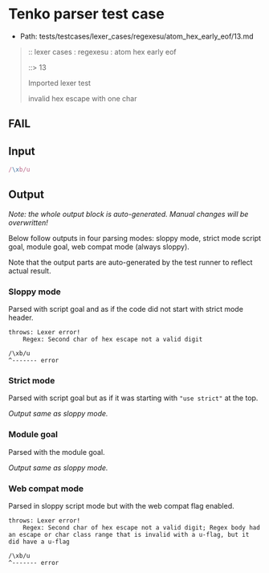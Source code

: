# Tenko parser test case

- Path: tests/testcases/lexer_cases/regexesu/atom_hex_early_eof/13.md

> :: lexer cases : regexesu : atom hex early eof
>
> ::> 13
>
> Imported lexer test
>
> invalid hex escape with one char

## FAIL

## Input

`````js
/\xb/u
`````

## Output

_Note: the whole output block is auto-generated. Manual changes will be overwritten!_

Below follow outputs in four parsing modes: sloppy mode, strict mode script goal, module goal, web compat mode (always sloppy).

Note that the output parts are auto-generated by the test runner to reflect actual result.

### Sloppy mode

Parsed with script goal and as if the code did not start with strict mode header.

`````
throws: Lexer error!
    Regex: Second char of hex escape not a valid digit

/\xb/u
^------- error
`````

### Strict mode

Parsed with script goal but as if it was starting with `"use strict"` at the top.

_Output same as sloppy mode._

### Module goal

Parsed with the module goal.

_Output same as sloppy mode._

### Web compat mode

Parsed in sloppy script mode but with the web compat flag enabled.

`````
throws: Lexer error!
    Regex: Second char of hex escape not a valid digit; Regex body had an escape or char class range that is invalid with a u-flag, but it did have a u-flag

/\xb/u
^------- error
`````

